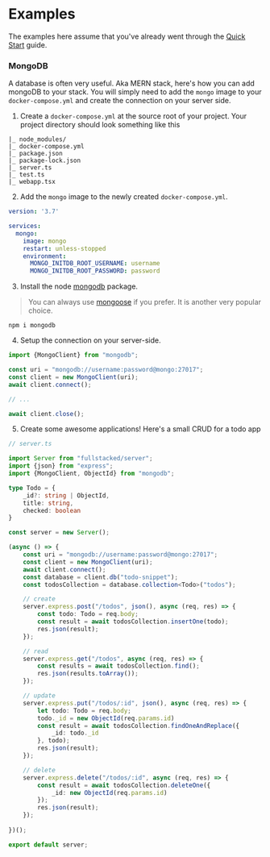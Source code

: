 # Examples

The examples here assume that you've already went through the 
[Quick Start](https://fullstacked.org/docs/quick-start) guide.

### MongoDB 
A database is often very useful. Aka MERN stack, here's how you can add 
mongoDB to your stack. You will simply need to add the `mongo` image 
to your `docker-compose.yml` and create the connection on your server side.

1. Create a `docker-compose.yml` at the source root of your project. 
Your project directory should look something like this
```
|_ node_modules/
|_ docker-compose.yml
|_ package.json
|_ package-lock.json
|_ server.ts
|_ test.ts
|_ webapp.tsx
```
2. Add the `mongo` image to the newly created `docker-compose.yml`.
```yaml
version: '3.7'

services:
  mongo:
    image: mongo
    restart: unless-stopped
    environment:
      MONGO_INITDB_ROOT_USERNAME: username
      MONGO_INITDB_ROOT_PASSWORD: password
```
3. Install the node [mongodb](https://www.npmjs.com/package/mongodb) package.
> You can always use [mongoose](https://www.npmjs.com/package/mongoose) if you prefer. It is another very popular choice.
```shell
npm i mongodb
```
4. Setup the connection on your server-side.
```ts
import {MongoClient} from "mongodb";

const uri = "mongodb://username:password@mongo:27017";
const client = new MongoClient(uri);
await client.connect();

// ...

await client.close();
```
5. Create some awesome applications! Here's a small CRUD for a todo app
```ts
// server.ts

import Server from "fullstacked/server";
import {json} from "express";
import {MongoClient, ObjectId} from "mongodb";

type Todo = {
    _id?: string | ObjectId,
    title: string,
    checked: boolean
}

const server = new Server();

(async () => {
    const uri = "mongodb://username:password@mongo:27017";
    const client = new MongoClient(uri);
    await client.connect();
    const database = client.db("todo-snippet");
    const todosCollection = database.collection<Todo>("todos");

    // create
    server.express.post("/todos", json(), async (req, res) => {
        const todo: Todo = req.body;
        const result = await todosCollection.insertOne(todo);
        res.json(result);
    });

    // read
    server.express.get("/todos", async (req, res) => {
        const results = await todosCollection.find();
        res.json(results.toArray());
    });

    // update
    server.express.put("/todos/:id", json(), async (req, res) => {
        let todo: Todo = req.body;
        todo._id = new ObjectId(req.params.id)
        const result = await todosCollection.findOneAndReplace({
            _id: todo._id
        }, todo);
        res.json(result);
    });

    // delete
    server.express.delete("/todos/:id", async (req, res) => {
        const result = await todosCollection.deleteOne({
            _id: new ObjectId(req.params.id)
        });
        res.json(result);
    });
    
})();

export default server;
```
